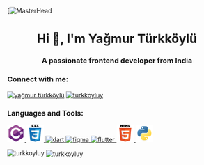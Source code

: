  [![MasterHead](https://copilot.microsoft.com/images/create/nova/1-66ebcdde61a042fab79cb56e87cc1cd3?id=%2bSStyiOGbn8vrNlehINbQQ%3d%3d&view=detailv2&idpp=genimg&idpclose=1&thId=OIG4.cpvCaDc_D2I_Jkn53s8O&skey=_9ZYxajy2pl8DDlrGIHSR9A43FrPeaL8k4EDzl9HJFY&FORM=SYDBIC)

<h1 align="center">Hi 👋, I'm Yağmur Türkköylü</h1>
<h3 align="center">A passionate frontend developer from India</h3>

<h3 align="left">Connect with me:</h3>
<p align="left">
<a href="https://linkedin.com/in/yağmur türkköylü" target="blank"><img align="center" src="https://raw.githubusercontent.com/rahuldkjain/github-profile-readme-generator/master/src/images/icons/Social/linked-in-alt.svg" alt="yağmur türkköylü" height="30" width="40" /></a>
<a href="https://instagram.com/turkkoyluy" target="blank"><img align="center" src="https://raw.githubusercontent.com/rahuldkjain/github-profile-readme-generator/master/src/images/icons/Social/instagram.svg" alt="turkkoyluy" height="30" width="40" /></a>
</p>

<h3 align="left">Languages and Tools:</h3>
<p align="left"> <a href="https://www.w3schools.com/cs/" target="_blank" rel="noreferrer"> <img src="https://raw.githubusercontent.com/devicons/devicon/master/icons/csharp/csharp-original.svg" alt="csharp" width="40" height="40"/> </a> <a href="https://www.w3schools.com/css/" target="_blank" rel="noreferrer"> <img src="https://raw.githubusercontent.com/devicons/devicon/master/icons/css3/css3-original-wordmark.svg" alt="css3" width="40" height="40"/> </a> <a href="https://dart.dev" target="_blank" rel="noreferrer"> <img src="https://www.vectorlogo.zone/logos/dartlang/dartlang-icon.svg" alt="dart" width="40" height="40"/> </a> <a href="https://www.figma.com/" target="_blank" rel="noreferrer"> <img src="https://www.vectorlogo.zone/logos/figma/figma-icon.svg" alt="figma" width="40" height="40"/> </a> <a href="https://flutter.dev" target="_blank" rel="noreferrer"> <img src="https://www.vectorlogo.zone/logos/flutterio/flutterio-icon.svg" alt="flutter" width="40" height="40"/> </a> <a href="https://www.w3.org/html/" target="_blank" rel="noreferrer"> <img src="https://raw.githubusercontent.com/devicons/devicon/master/icons/html5/html5-original-wordmark.svg" alt="html5" width="40" height="40"/> </a> <a href="https://www.python.org" target="_blank" rel="noreferrer"> <img src="https://raw.githubusercontent.com/devicons/devicon/master/icons/python/python-original.svg" alt="python" width="40" height="40"/> </a> </p>

<p><img align="left" src="https://github-readme-stats.vercel.app/api/top-langs?username=turkkoyluy&show_icons=true&locale=en&layout=compact" alt="turkkoyluy" /></p>

<p>&nbsp;<img align="center" src="https://github-readme-stats.vercel.app/api?username=turkkoyluy&show_icons=true&locale=en" alt="turkkoyluy" /></p>
